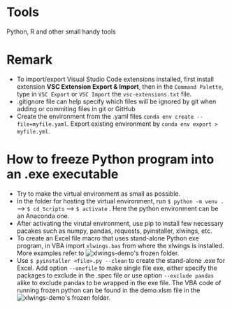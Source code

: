 # Tools
Python, R and other small handy tools

# Remark

- To import/export Visual Studio Code extensions installed, first install extension **VSC Extension Export & Import**, then in the `Command Palette`, type in `VSC Export` or `VSC Import` the `vsc-extensions.txt` file.
- .gitignore file can help specify which files will be ignored by git when adding or commiting files in git or GitHub
- Create the environment from the .yaml files `conda env create --file=myfile.yaml`. Export existing environment by `conda env export > myfile.yml`.

# How to freeze Python program into an .exe executable
- Try to make the virtual environment as small as possible.
- In the folder for hosting the virtual environment, run `$ python -m venv .` --> `$ cd Scripts` --> `$ activate` . Here the python environment can be an Anaconda one.
- After activating the virutal environment, use pip to install few necessary pacakes such as numpy, pandas, requests, pyinstaller, xlwings, etc.
- To create an Excel file macro that uses stand-alone Python exe program, in VBA import `xlwings.bas` from where the xlwings is installed. More examples refer to ![xlwings-demo](https://github.com/xlwings/xlwings-demo)'s frozen folder.
- Use `$ pyinstaller <file>.py --clean` to create the stand-alone .exe for Excel. Add option `--onefile` to make single file exe, either specify the packages to exclude in the .spec file or use option `--exclude pandas` alike to exclude pandas to be wrapped in the exe file. The VBA code of running frozen python can be found in the demo.xlsm file in the ![xlwings-demo](https://github.com/xlwings/xlwings-demo)'s frozen folder.
